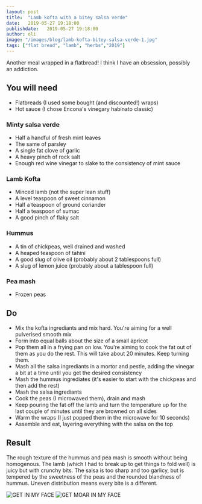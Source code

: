 ```yaml
---
layout: post
title:  "Lamb kofta with a bitey salsa verde"
date:   2019-05-27 19:18:00
publishdate:   2019-05-27 19:18:00
author: oli
image: "/images/blog/lamb-kofta-bitey-salsa-verde-1.jpg"
tags: ["flat bread", "lamb", "herbs","2019"]
---
```


Another meal wrapped in a flatbread!  I think I have an obsession, possibly an addiction.  

## You will need

* Flatbreads (I used some bought (and discounted!) wraps)
* Hot sauce (I chose Encona's vinegary habinato classic) 

### Minty salsa verde 

* Half a handful of fresh mint leaves
* The same of parsley
* A single fat clove of garlic
* A heavy pinch of rock salt
* Enough red wine vinegar to slake to the consistency of mint sauce

### Lamb Kofta

* Minced lamb (not the super lean stuff)
* A level teaspoon of sweet cinnamon 
* Half a teaspoon of ground coriander
* Half a teaspoon of sumac
* A good pinch of flaky salt

### Hummus

* A tin of chickpeas, well drained and washed
* A heaped teaspoon of tahini 
* A good slug of olive oil (probably about 2 tablespoons full)
* A slug of lemon juice (probably about a tablespoon full)

### Pea mash

* Frozen peas

## Do

* Mix the kofta ingrediants and mix hard.  You're aiming for a well pulverised smooth mix
* Form into equal balls about the size of a small apricot
* Pop them all in a frying pan on low.  You're aiming to cook the fat out of them as you do the rest.  This will take about 20 minutes.  Keep turning them.
* Mash all the salsa ingrediants in a mortor and pestle, adding the vinegar a bit at a time until you get the desired consistency
* Mash the hummus ingrediates (it's easier to start with the chickpeas and then add the rest)
* Mash the salsa ingrediants
* Cook the peas (I microwaved them), drain and mash
* Keep pouring the fat off the lamb and turn the temperature up for the last couple of minutes until they are browned on all sides
* Warm the wraps (I just popped them in the microwave for 10 seconds)
* Assemble and eat, layering everything with the salsa on the top


## Result

The rough texture of the hummus and pea mash is smooth without being homogenous.  The lamb (which I had to break up to get things to fold well) is juicy but with crunchy bits.  The salsa is too sharp and too garlicy, but is tempered by the sweetness of the peas and the rounded blandness of hummus.  Uneven distribution means every bite is a different.

![GET IN MY FACE](/images/blog/lamb-kofta-bitey-salsa-verde-1.jpg)
![GET MOAR IN MY FACE](/images/blog/lamb-kofta-bitey-salsa-verde-2.jpg)
